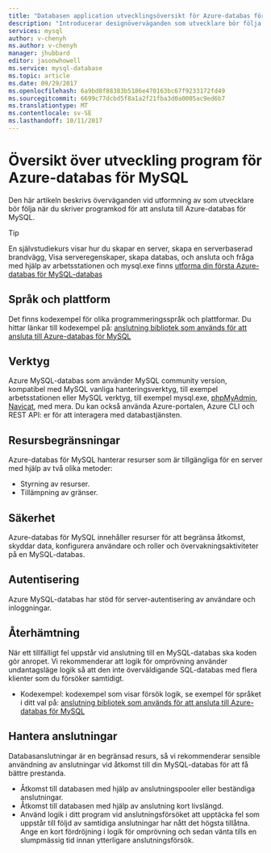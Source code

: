 ```yaml
---
title: "Databasen application utvecklingsöversikt för Azure-databas för MySQL | Microsoft Docs"
description: "Introducerar designöverväganden som utvecklare bör följa när du skriver programkod för att ansluta till Azure-databas för MySQL"
services: mysql
author: v-chenyh
ms.author: v-chenyh
manager: jhubbard
editor: jasonwhowell
ms.service: mysql-database
ms.topic: article
ms.date: 09/29/2017
ms.openlocfilehash: 6a9bd8f88383b5186e470163bc67f9233172fd49
ms.sourcegitcommit: 6699c77dcbd5f8a1a2f21fba3d0a0005ac9ed6b7
ms.translationtype: MT
ms.contentlocale: sv-SE
ms.lasthandoff: 10/11/2017
---
```

# <a name="application-development-overview-for-azure-database-for-mysql"></a>Översikt över utveckling program för Azure-databas för MySQL 
Den här artikeln beskrivs överväganden vid utformning av som utvecklare bör följa när du skriver programkod för att ansluta till Azure-databas för MySQL. 

> [!TIP]
> En självstudiekurs visar hur du skapar en server, skapa en serverbaserad brandvägg, Visa serveregenskaper, skapa databas, och ansluta och fråga med hjälp av arbetsstationen och mysql.exe finns [utforma din första Azure-databas för MySQL-databas](tutorial-design-database-using-portal.md)

## <a name="language-and-platform"></a>Språk och plattform
Det finns kodexempel för olika programmeringsspråk och plattformar. Du hittar länkar till kodexempel på: [anslutning bibliotek som används för att ansluta till Azure-databas för MySQL](concepts-connection-libraries.md)

## <a name="tools"></a>Verktyg
Azure MySQL-databas som använder MySQL community version, kompatibel med MySQL vanliga hanteringsverktyg, till exempel arbetsstationen eller MySQL verktyg, till exempel mysql.exe, [phpMyAdmin](https://www.phpmyadmin.net/), [Navicat](https://www.navicat.com/products/navicat-for-mysql), med mera. Du kan också använda Azure-portalen, Azure CLI och REST API: er för att interagera med databastjänsten.

## <a name="resource-limitations"></a>Resursbegränsningar
Azure-databas för MySQL hanterar resurser som är tillgängliga för en server med hjälp av två olika metoder: 
- Styrning av resurser.
- Tillämpning av gränser.

## <a name="security"></a>Säkerhet
Azure-databas för MySQL innehåller resurser för att begränsa åtkomst, skyddar data, konfigurera användare och roller och övervakningsaktiviteter på en MySQL-databas.

## <a name="authentication"></a>Autentisering
Azure MySQL-databas har stöd för server-autentisering av användare och inloggningar.

## <a name="resiliency"></a>Återhämtning
När ett tillfälligt fel uppstår vid anslutning till en MySQL-databas ska koden gör anropet. Vi rekommenderar att logik för omprövning använder undantagsläge logik så att den inte överväldigande SQL-databas med flera klienter som du försöker samtidigt.

- Kodexempel: kodexempel som visar försök logik, se exempel för språket i ditt val på: [anslutning bibliotek som används för att ansluta till Azure-databas för MySQL](concepts-connection-libraries.md)

## <a name="managing-connections"></a>Hantera anslutningar
Databasanslutningar är en begränsad resurs, så vi rekommenderar sensible användning av anslutningar vid åtkomst till din MySQL-databas för att få bättre prestanda.
- Åtkomst till databasen med hjälp av anslutningspooler eller beständiga anslutningar.
- Åtkomst till databasen med hjälp av anslutning kort livslängd. 
- Använd logik i ditt program vid anslutningsförsöket att upptäcka fel som uppstår till följd av samtidiga anslutningar har nått det högsta tillåtna. Ange en kort fördröjning i logik för omprövning och sedan vänta tills en slumpmässig tid innan ytterligare anslutningsförsök.